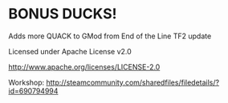 # BONUS DUCKS!
Adds more QUACK to GMod from End of the Line TF2 update

Licensed under Apache License v2.0

http://www.apache.org/licenses/LICENSE-2.0

Workshop: http://steamcommunity.com/sharedfiles/filedetails/?id=690794994